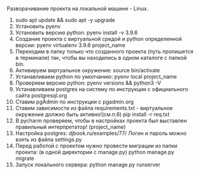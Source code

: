 Разворачивание проекта на локальной машине - Linux.
1) sudo apt update && sudo apt -y upgrade
2) Установить pyenv
3) Установить версию python: pyenv install -v 3.9.6
4) Создание проекта с виртуальной средой и python определенной версии: 
pyenv virtualenv 3.9.6 project_name
5) Переходим в папку только что созданного проекта (путь пропишется в терминале)
так, чтобы вы находились в одном каталоге с папкой bin.
6) Активируем виртуальное окружение: source bin/activate
7) Устанавливаем python по умолчанию: pyenv local project_name
8) Проверяем версию python: pyenv versions && python3 -V
9) Устанавливаем postgres на систему по инструкции с официального сайта
postgresql.org
10) Ставим pgAdmin по инструкции с pgadmin.org
11) Ставим зависимости из файла requirements.txt - виртуальное окружение должно быть активно!(см.п.6)
pip install -r req.txt
12) В pycharm проверяем, чтобы в настройках проекта был выставлен правильный интерпретатор! (project_name)
13) Настройка postgres: djbook.ru/examples/77/ 
Логин и пароль можно взять из файла settings.py
14) Перед работой с проектом нужно провести миграции из папки проекта:
    (в одной директории с manage.py)
python manage.py migrate
15) Запуск локального сервера: 
python manage.py runserver